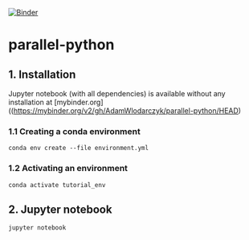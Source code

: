 [![Binder](https://mybinder.org/badge_logo.svg)](https://mybinder.org/v2/gh/AdamWlodarczyk/parallel-python/HEAD)

# parallel-python

## 1. Installation
 Jupyter notebook (with all dependencies) is available without any installation at [mybinder.org]((https://mybinder.org/v2/gh/AdamWlodarczyk/parallel-python/HEAD)

### 1.1 Creating a conda environment

```
conda env create --file environment.yml 
``` 

### 1.2 Activating an environment

```
conda activate tutorial_env
```

## 2. Jupyter notebook
```
jupyter notebook
```
